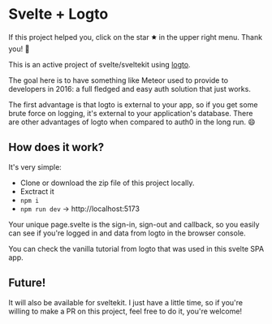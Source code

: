 # Svelte + Logto
If this project helped you, click on the star 🟊 in the upper right menu.
Thank you! 🤩

This is an active project of svelte/sveltekit using [logto](https://github.com/logto-io/logto).

The goal here is to have something like Meteor used to provide to developers in 2016: a full fledged and easy auth solution that just works.

The first advantage is that logto is external to your app, so if you get some brute force on logging, it's external to your application's database.
There are other advantages of logto when compared to auth0 in the long run. :smile:

## How does it work?
It's very simple:
- Clone or download the zip file of this project locally.
- Exctract it
- `npm i`
- `npm run dev` -> http://localhost:5173

Your unique page.svelte is the sign-in, sign-out and callback, so you easily can see if you're logged in and data from logto in the browser console.

You can check the vanilla tutorial from logto that was used in this svelte SPA app.

## Future!
It will also be available for sveltekit. I just have a little time, so if you're willing to make a PR on this project, feel free to do it, you're welcome!
